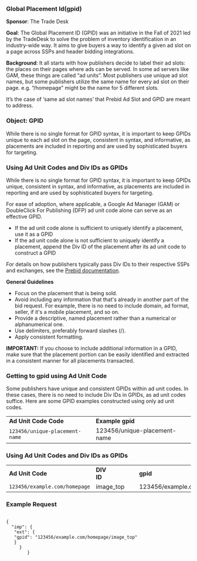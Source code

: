### Global Placement Id(gpid)

**Sponsor**: The Trade Desk

**Goal**:
The Global Placement ID (GPID) was an initiative in the Fall of 2021 led by the TradeDesk to solve the problem of inventory identification in an industry-wide way. It aims to give buyers a way to identify a given ad slot on a page across SSPs and header bidding integrations. 

**Background**:
It all starts with how publishers decide to label their ad slots: the places on their pages where ads can be served. In some ad servers like GAM, these things are called “ad units”. Most publishers use unique ad slot names, but some publishers utilize the same name for every ad slot on their page. e.g. “/homepage” might be the name for 5 different slots.

It’s the case of ‘same ad slot names’ that Prebid Ad Slot and GPID are meant to address.


### Object: GPID <a name="object_gpid"></a>

While there is no single format for GPID syntax, it is important to keep GPIDs unique to each ad slot on the page, consistent in syntax, and informative, as placements are included in reporting and are used by sophisticated buyers for targeting.

### Using Ad Unit Codes and Div IDs as GPIDs
While there is no single format for GPID syntax, it is important to keep GPIDs unique, consistent in syntax, and informative, as placements are included in reporting and are used by sophisticated buyers for targeting.

For ease of adoption, where applicable, a Google Ad Manager (GAM) or DoubleClick For Publishing (DFP) ad unit code alone can serve as an effective GPID.

* If the ad unit code alone is sufficient to uniquely identify a placement, use it as a GPID
* If the ad unit code alone is not sufficient to uniquely identify a placement, append the Div ID of the placement after its ad unit code to construct a GPID

For details on how publishers typically pass Div IDs to their respective SSPs and exchanges, see the [Prebid documentation](https://docs.prebid.org/features/pbAdSlot.html). 


<strong>General Guidelines</strong>
* Focus on the placement that is being sold.
* Avoid including any information that that's already in another part of the bid request. For example, there is no need to include domain, ad format, seller, if it's a mobile placement, and so on.
* Provide a descriptive, named placement rather than a numerical or alphanumerical one.
* Use delimiters, preferably forward slashes (/).
* Apply consistent formatting.

<strong>IMPORTANT:</strong> If you choose to include additional information in a GPID, make sure that the placement portion can be easily identified and extracted in a consistent manner for all placements transacted.

### Getting to gpid using Ad Unit Code

Some publishers have unique and consistent GPIDs within ad unit codes. In these cases, there is no need to include Div IDs in GPIDs, as ad unit codes suffice. Here are some GPID examples constructed using only ad unit codes.

  <table>
  <tr>
    <td><strong>Ad Unit Code Code&nbsp;&nbsp;&nbsp;&nbsp;&nbsp;&nbsp;&nbsp;&nbsp;</strong></td>
    <td><strong>Example gpid</strong></td>
  </tr>
  <tr>
    <td><code>123456/unique-placement-name</td>
    <td>123456/unique-placement-name</td>
  </tr>
</table>

### Using Ad Unit Codes and Div IDs as GPIDs

  <table>
  <tr>
    <td><strong>Ad Unit Code&nbsp;&nbsp;&nbsp;&nbsp;&nbsp;&nbsp;&nbsp;&nbsp;</strong></td>
    <td><strong>DIV ID&nbsp;&nbsp;&nbsp;&nbsp;&nbsp;&nbsp;&nbsp;&nbsp;&nbsp;&nbsp;&nbsp;&nbsp;&nbsp;&nbsp;&nbsp;&nbsp;&nbsp;&nbsp;&nbsp;&nbsp;</strong></td>
    <td><strong>gpid</strong></td>
  </tr>
  <tr>
    <td><code>123456/example.com/homepage</code></td>
    <td>image_top</td>
    <td>123456/example.com/homepage/image_top</td>
  </tr>
</table>

### Example Request

```

{
  "imp": {
   "ext": {
   "gpid": "123456/example.com/homepage/image_top"
   }
     }
        }
